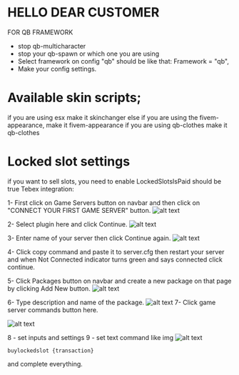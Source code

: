 # HELLO DEAR CUSTOMER
FOR QB FRAMEWORK 
- stop qb-multicharacter
- stop your qb-spawn or which one you are using
- Select framework on config "qb"
should be like that:     Framework = "qb",
- Make your config settings.

# Available skin scripts;
if you are using esx make it skinchanger
else if you are using the fivem-appearance, make it fivem-appearance
if you are using qb-clothes make it qb-clothes

# Locked slot settings
if you want to sell slots, you need to enable LockedSlotsIsPaid should be true
Tebex integration:

1- First click on Game Servers button on navbar and then click on "CONNECT YOUR FIRST GAME SERVER" button.
![alt text](image-1.png)

2- Select plugin here and click Continue.
![alt text](image-2.png)

3- Enter name of your server then click Continue again.
![alt text](image-3.png)

4- Click copy command and paste it to server.cfg then restart your server and when Not Connected indicator turns green and says connected click continue.

5- Click Packages button on navbar and create a new package on that page by clicking Add New button.
![alt text](image-4.png)

6- Type description and name of the package.
![alt text](image-5.png)
7- Click game server commands button here.

![alt text](image-6.png)


8 - set inputs and settings
9 - set text command like img
![alt text](image-7.png)

```buylockedslot {transaction}```

and complete everything.